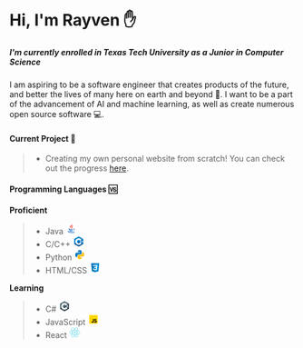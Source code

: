 # Hi, I'm Rayven :raised_hand:
##### I'm currently enrolled in Texas Tech University as a Junior in Computer Science

I am aspiring to be a software engineer that creates products of the future, and better the lives of many here on earth and beyond :milky_way:. I want to be a part of the advancement of AI and machine learning, as well as create numerous open source software :computer:.
#### Current Project :memo:
> - Creating my own personal website from scratch! You can check out the progress [here](http://rayvenderay.online).
#### Programming Languages :vs:
**Proficient**
> - Java ![Java Logo](icons8-java-20.png)
> - C/C++ ![CPP Logo](icons8-c++-20.png)
> - Python ![Python Logo](icons8-python-20.png)
> - HTML/CSS ![CSS Logo](icons8-css3-20.png)

**Learning**
> - C# ![CS Logo](icons8-c-sharp-logo-20.png)
> - JavaScript ![JS Logo](icons8-javascript-20.png)
> - React ![React Logo](icons8-react-native-20.png)